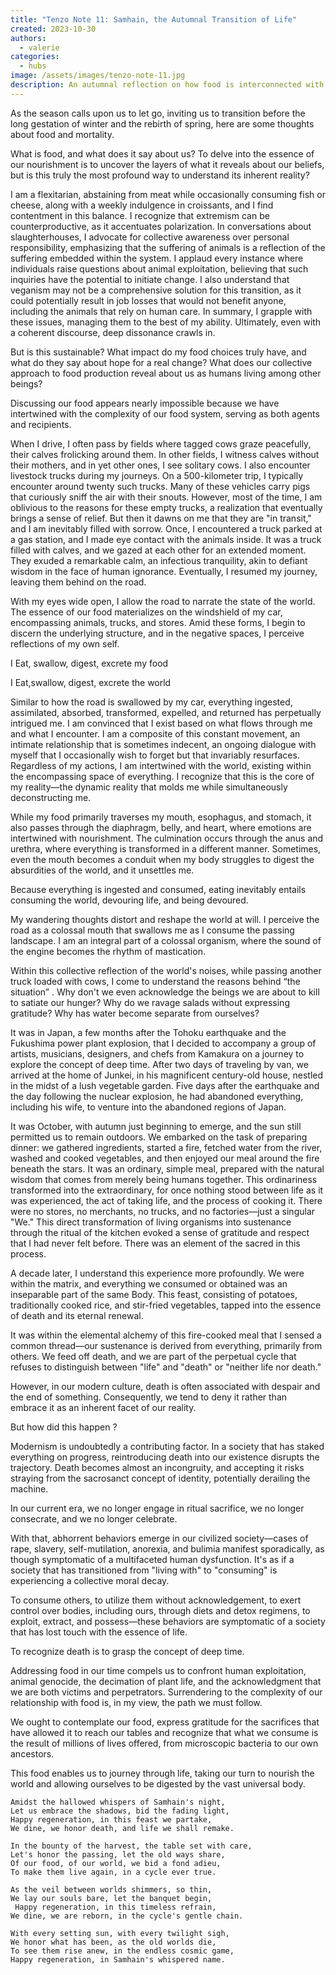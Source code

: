 ```yaml
---
title: "Tenzo Note 11: Samhain, the Autumnal Transition of Life"
created: 2023-10-30
authors:
  - valerie
categories:
  - hubs
image: /assets/images/tenzo-note-11.jpg
description: An autumnal reflection on how food is interconnected with the cycles of Death and Life
---
```

As the season calls upon us to let go, inviting us to transition before the long gestation of winter and the rebirth of spring, here are some thoughts about food and mortality.

What is food, and what does it say about us? To delve into the essence of our nourishment is to uncover the layers of what it reveals about our beliefs, but is this truly the most profound way to understand its inherent reality?
  
I am a flexitarian, abstaining from meat while occasionally consuming fish or cheese, along with a weekly indulgence in croissants, and I find contentment in this balance. I recognize that extremism can be counterproductive, as it accentuates polarization. In conversations about slaughterhouses, I advocate for collective awareness over personal responsibility, emphasizing that the suffering of animals is a reflection of the suffering embedded within the system. I applaud every instance where individuals raise questions about animal exploitation, believing that such inquiries have the potential to initiate change. I also understand that veganism may not be a comprehensive solution for this transition, as it could potentially result in job losses that would not benefit anyone, including the animals that rely on human care. In summary, I grapple with these issues, managing them to the best of my ability. Ultimately, even with a coherent discourse, deep dissonance crawls in.

  
But is this sustainable? What impact do my food choices truly have, and what do they say about hope for a real change? What does our collective approach to food production reveal about us as humans living among other beings?

Discussing our food appears nearly impossible because we have intertwined with the complexity of our food system, serving as both agents and recipients.

  
When I drive, I often pass by fields where tagged cows graze peacefully, their calves frolicking around them. In other fields, I witness calves without their mothers, and in yet other ones, I see solitary cows. I also encounter livestock trucks during my journeys. On a 500-kilometer trip, I typically encounter around twenty such trucks. Many of these vehicles carry pigs that curiously sniff the air with their snouts. However, most of the time, I am oblivious to the reasons for these empty trucks, a realization that eventually brings a sense of relief. But then it dawns on me that they are "in transit," and I am inevitably filled with sorrow. Once, I encountered a truck parked at a gas station, and I made eye contact with the animals inside. It was a truck filled with calves, and we gazed at each other for an extended moment. They exuded a remarkable calm, an infectious tranquility, akin to defiant wisdom in the face of human ignorance. Eventually, I resumed my journey, leaving them behind on the road.

  
With my eyes wide open, I allow the road to narrate the state of the world. The essence of our food materializes on the windshield of my car, encompassing animals, trucks, and stores. Amid these forms, I begin to discern the underlying structure, and in the negative spaces, I perceive reflections of my own self.

  
I Eat, swallow, digest, excrete my food 

I Eat,swallow, digest, excrete the world

  
Similar to how the road is swallowed by my car, everything ingested, assimilated, absorbed, transformed, expelled, and returned has perpetually intrigued me. I am convinced that I exist based on what flows through me and what I encounter. I am a composite of this constant movement, an intimate relationship that is sometimes indecent, an ongoing dialogue with myself that I occasionally wish to forget but that invariably resurfaces. Regardless of my actions, I am intertwined with the world, existing within the encompassing space of everything. I recognize that this is the core of my reality—the dynamic reality that molds me while simultaneously deconstructing me.


While my food primarily traverses my mouth, esophagus, and stomach, it also passes through the diaphragm, belly, and heart, where emotions are intertwined with nourishment. The culmination occurs through the anus and urethra, where everything is transformed in a different manner. Sometimes, even the mouth becomes a conduit when my body struggles to digest the absurdities of the world, and it unsettles me.

Because everything is ingested and consumed, eating inevitably entails consuming the world, devouring life, and being devoured.
  

My wandering thoughts distort and reshape the world at will. I perceive the road as a colossal mouth that swallows me as I consume the passing landscape. I am an integral part of a colossal organism, where the sound of the engine becomes the rhythm of mastication.

Within this collective reflection of the world's noises, while passing another truck loaded with cows, I come to understand the reasons behind “the situation” . Why don't we even acknowledge the beings we are about to kill to satiate our hunger? Why do we ravage salads without expressing gratitude? Why has water become separate from ourselves?


It was in Japan, a few months after the Tohoku earthquake and the Fukushima power plant explosion, that I decided to accompany a group of artists, musicians, designers, and chefs from Kamakura on a journey to explore the concept of deep time. After two days of traveling by van, we arrived at the home of Junkei, in his magnificent century-old house, nestled in the midst of a lush vegetable garden. Five days after the earthquake and the day following the nuclear explosion, he had abandoned everything, including his wife, to venture into the abandoned regions of Japan.

It was October, with autumn just beginning to emerge, and the sun still permitted us to remain outdoors. We embarked on the task of preparing dinner: we gathered ingredients, started a fire, fetched water from the river, washed and cooked vegetables, and then enjoyed our meal around the fire beneath the stars. It was an ordinary, simple meal, prepared with the natural wisdom that comes from merely being humans together. This ordinariness transformed into the extraordinary, for once nothing stood between life as it was experienced, the act of taking life, and the process of cooking it. There were no stores, no merchants, no trucks, and no factories—just a singular "We." This direct transformation of living organisms into sustenance through the ritual of the kitchen evoked a sense of gratitude and respect that I had never felt before. There was an element of the sacred in this process.


A decade later, I understand this experience more profoundly. We were within the matrix, and everything we consumed or obtained was an inseparable part of the same Body. This feast, consisting of potatoes, traditionally cooked rice, and stir-fried vegetables, tapped into the essence of death and its eternal renewal.

It was within the elemental alchemy of this fire-cooked meal that I sensed a common thread—our sustenance is derived from everything, primarily from others. We feed off death, and we are part of the perpetual cycle that refuses to distinguish between "life" and "death" or "neither life nor death."

However, in our modern culture, death is often associated with despair and the end of something. Consequently, we tend to deny it rather than embrace it as an inherent facet of our reality.

But how did this happen ? 

Modernism is undoubtedly a contributing factor. In a society that has staked everything on progress, reintroducing death into our existence disrupts the trajectory. Death becomes almost an incongruity, and accepting it risks straying from the sacrosanct concept of identity, potentially derailing the machine.

In our current era, we no longer engage in ritual sacrifice, we no longer consecrate, and we no longer celebrate.

With that, abhorrent behaviors emerge in our civilized society—cases of rape, slavery, self-mutilation, anorexia, and bulimia manifest sporadically, as though symptomatic of a multifaceted human dysfunction. It's as if a society that has transitioned from "living with" to "consuming" is experiencing a collective moral decay. 

To consume others, to utilize them without acknowledgement, to exert control over bodies, including ours, through diets and detox regimens, to exploit, extract, and possess—these behaviors are symptomatic of a society that has lost touch with the essence of life.


To recognize death is to grasp the concept of deep time.

  
Addressing food in our time compels us to confront human exploitation, animal genocide, the decimation of plant life, and the acknowledgment that we are both victims and perpetrators. Surrendering to the complexity of our relationship with food is, in my view, the path we must follow. 

We ought to contemplate our food, express gratitude for the sacrifices that have allowed it to reach our tables and recognize that what we consume is the result of millions of lives offered, from microscopic bacteria to our own ancestors. 

This food enables us to journey through life, taking our turn to nourish the world and allowing ourselves to be digested by the vast universal body.


	Amidst the hallowed whispers of Samhain's night,
	Let us embrace the shadows, bid the fading light,
	Happy regeneration, in this feast we partake,
	We dine, we honor death, and life we shall remake.
	
	In the bounty of the harvest, the table set with care,
	Let's honor the passing, let the old ways share,
	Of our food, of our world, we bid a fond adieu,
	To make them live again, in a cycle ever true.
	
	As the veil between worlds shimmers, so thin,
	We lay our souls bare, let the banquet begin,
	 Happy regeneration, in this timeless refrain,
	We dine, we are reborn, in the cycle's gentle chain.
	
	With every setting sun, with every twilight sigh,
	We honor what has been, as the old worlds die,
	To see them rise anew, in the endless cosmic game,
	Happy regeneration, in Samhain's whispered name.
